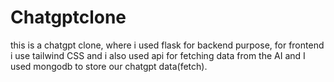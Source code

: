 # Chatgptclone
this is a chatgpt clone, where i used flask for backend purpose, for frontend i use tailwind CSS and i also used api for fetching data from the AI and I used mongodb to store our chatgpt data(fetch).
